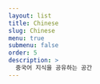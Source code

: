 ```yaml
---
layout: list
title: Chinese
slug: Chinese
menu: true
submenu: false
order: 5
description: >
  중국어 지식을 공유하는 공간
---
```

